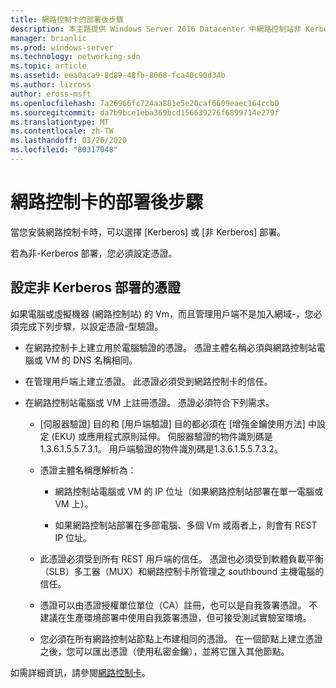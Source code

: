 ```yaml
---
title: 網路控制卡的部署後步驟
description: 本主題提供 Windows Server 2016 Datacenter 中網路控制站非 Kerberos 部署的憑證設定指示。
manager: brianlic
ms.prod: windows-server
ms.technology: networking-sdn
ms.topic: article
ms.assetid: eea0aca9-8d89-48fb-8068-fca40c90d34b
ms.author: lizross
author: eross-msft
ms.openlocfilehash: 7a26966fc724aa881e5e20caf6609eaec164ccb0
ms.sourcegitcommit: da7b9bce1eba369bcd156639276f6899714e279f
ms.translationtype: MT
ms.contentlocale: zh-TW
ms.lasthandoff: 03/26/2020
ms.locfileid: "80317048"
---
```

# <a name="post-deployment-steps-for-network-controller"></a>網路控制卡的部署後步驟

當您安裝網路控制卡時，可以選擇 [Kerberos] 或 [非 Kerberos] 部署。

若為非\-Kerberos 部署，您必須設定憑證。

## <a name="configure-certificates-for-non-kerberos-deployments"></a>設定非 Kerberos 部署的憑證

如果電腦或虛擬機器 \(網路控制站\) 的 Vm，而且管理用戶端不是加入網域\-，您必須完成下列步驟，以設定憑證\-型驗證。

- 在網路控制卡上建立用於電腦驗證的憑證。 憑證主體名稱必須與網路控制站電腦或 VM 的 DNS 名稱相同。

- 在管理用戶端上建立憑證。 此憑證必須受到網路控制卡的信任。
  
- 在網路控制站電腦或 VM 上註冊憑證。 憑證必須符合下列需求。
  
    -  [伺服器驗證] 目的和 [用戶端驗證] 目的都必須在 [增強金鑰使用方法] 中設定 \(EKU\) 或應用程式原則延伸。 伺服器驗證的物件識別碼是1.3.6.1.5.5.7.3.1。 用戶端驗證的物件識別碼是1.3.6.1.5.5.7.3.2。
  
    - 憑證主體名稱應解析為：
  
        - 網路控制站電腦或 VM 的 IP 位址（如果網路控制站部署在單一電腦或 VM 上）。

        - 如果網路控制站部署在多部電腦、多個 Vm 或兩者上，則會有 REST IP 位址。
  
    - 此憑證必須受到所有 REST 用戶端的信任。 憑證也必須受到軟體負載平衡（SLB）多工器（MUX）和網路控制卡所管理之 southbound 主機電腦的信任。
  
    - 憑證可以由憑證授權單位單位（CA）註冊，也可以是自我簽署憑證。 不建議在生產環境部署中使用自我簽署憑證，但可接受測試實驗室環境。
  
    - 您必須在所有網路控制站節點上布建相同的憑證。 在一個節點上建立憑證之後，您可以匯出憑證（使用私密金鑰），並將它匯入其他節點。

如需詳細資訊，請參閱[網路控制卡](Network-Controller.md)。
